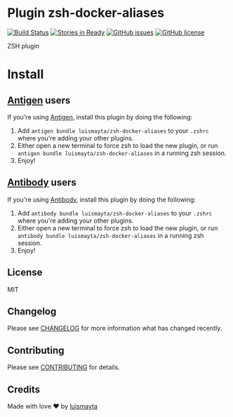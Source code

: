 # Plugin zsh-docker-aliases

[![Build Status](https://travis-ci.org/luismayta/zsh-docker-aliases.svg)](https://travis-ci.org/luismayta/zsh-docker-aliases)
[![Stories in Ready](https://badge.waffle.io/luismayta/zsh-docker-aliases.svg?label=ready&title=Ready)](http://waffle.io/luismayta/zsh-docker-aliases)
[![GitHub issues](https://img.shields.io/github/issues/luismayta/zsh-docker-aliases.svg)](https://github.com/luismayta/zsh-docker-aliases/issues)
[![GitHub license](https://img.shields.io/github/license/mashape/apistatus.svg?style=flat-square)](LICENSE)


ZSH plugin

# Install

## [Antigen][link-antigen] users

If you're using [Antigen][link-antigen], install this plugin by doing the following:

1. Add `antigen bundle luismayta/zsh-docker-aliases` to your `.zshrc` where you're adding your other plugins.
2. Either open a new terminal to force zsh to load the new plugin, or run `antigen bundle luismayta/zsh-docker-aliases` in a running zsh session.
3. Enjoy!


## [Antibody][link-antibody] users

If you're using [Antibody][link-antibody], install this plugin by doing the following:

1. Add `antibody bundle luismayta/zsh-docker-aliases` to your `.zshrc` where you're adding your other plugins.
2. Either open a new terminal to force zsh to load the new plugin, or run `antibody bundle luismayta/zsh-docker-aliases` in a running zsh session.
3. Enjoy!



## License

MIT

## Changelog

Please see [CHANGELOG](CHANGELOG.md) for more information what has changed recently.

## Contributing

Please see [CONTRIBUTING](CONTRIBUTING.md) for details.

## Credits

Made with love :heart: by [luismayta](link-author)

[link-author]: https://github.com/luismayta
[link-contributors]: contributors
[link-antibody]: https://github.com/getantibody/antibody
[link-antigen]: https://github.com/zsh-users/antigen